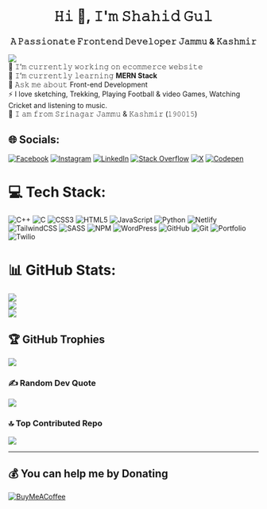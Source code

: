 <h1 align="center">𝙷𝚒 👋, 𝙸'𝚖 𝚂𝚑𝚊𝚑𝚒𝚍 𝙶𝚞𝚕</h1>
<h3 align="center">𝙰 𝙿𝚊𝚜𝚜𝚒𝚘𝚗𝚊𝚝𝚎 𝙵𝚛𝚘𝚗𝚝𝚎𝚗𝚍 𝙳𝚎𝚟𝚎𝚕𝚘𝚙𝚎𝚛 𝙹𝚊𝚖𝚖𝚞 & 𝙺𝚊𝚜𝚑𝚖𝚒𝚛</h3>

[![](https://visitcount.itsvg.in/api?id=shahidsid&label=Profile%20Views&color=8&icon=5&pretty=true)](https://visitcount.itsvg.in) </br>
🔭 𝙸’𝚖 𝚌𝚞𝚛𝚛𝚎𝚗𝚝𝚕𝚢 𝚠𝚘𝚛𝚔𝚒𝚗𝚐 𝚘𝚗 𝚎𝚌𝚘𝚖𝚖𝚎𝚛𝚌𝚎 𝚠𝚎𝚋𝚜𝚒𝚝𝚎<br>🌱 𝙸’𝚖 𝚌𝚞𝚛𝚛𝚎𝚗𝚝𝚕𝚢 𝚕𝚎𝚊𝚛𝚗𝚒𝚗𝚐 <b>MERN Stack</b><br>💬 𝙰𝚜𝚔 𝚖𝚎 𝚊𝚋𝚘𝚞𝚝 Front-end Development <br> ⚡ I love sketching,  Trekking, Playing Football & video Games, Watching Cricket and listening to music.<br> 🏡 𝙸 𝚊𝚖 𝚏𝚛𝚘𝚖 𝚂𝚛𝚒𝚗𝚊𝚐𝚊𝚛 𝙹𝚊𝚖𝚖𝚞 & 𝙺𝚊𝚜𝚑𝚖𝚒𝚛 (𝟷𝟿𝟶𝟶𝟷𝟻)



## 🌐 Socials:
[![Facebook](https://img.shields.io/badge/Facebook-%231877F2.svg?logo=Facebook&logoColor=white)](https://facebook.com/ishahid.1998) [![Instagram](https://img.shields.io/badge/Instagram-%23E4405F.svg?logo=Instagram&logoColor=white)](https://instagram.com/i.mshahid___sid) [![LinkedIn](https://img.shields.io/badge/LinkedIn-%230077B5.svg?logo=linkedin&logoColor=white)](https://linkedin.com/in/shahid-gul-42a1691aa) [![Stack Overflow](https://img.shields.io/badge/-Stackoverflow-FE7A16?logo=stack-overflow&logoColor=white)](https://stackoverflow.com/users/14758146) [![X](https://img.shields.io/badge/X-black.svg?logo=X&logoColor=white)](https://x.com/Imshahidsid) [![Codepen](https://img.shields.io/badge/Codepen-000000?style=for-the-badge&logo=codepen&logoColor=white)](https://codepen.io/code-sid) 

# 💻 Tech Stack:
![C++](https://img.shields.io/badge/c++-%2300599C.svg?style=for-the-badge&logo=c%2B%2B&logoColor=white) ![C](https://img.shields.io/badge/c-%2300599C.svg?style=for-the-badge&logo=c&logoColor=white) ![CSS3](https://img.shields.io/badge/css3-%231572B6.svg?style=for-the-badge&logo=css3&logoColor=white) ![HTML5](https://img.shields.io/badge/html5-%23E34F26.svg?style=for-the-badge&logo=html5&logoColor=white) ![JavaScript](https://img.shields.io/badge/javascript-%23323330.svg?style=for-the-badge&logo=javascript&logoColor=%23F7DF1E) ![Python](https://img.shields.io/badge/python-3670A0?style=for-the-badge&logo=python&logoColor=ffdd54) ![Netlify](https://img.shields.io/badge/netlify-%23000000.svg?style=for-the-badge&logo=netlify&logoColor=#00C7B7) ![TailwindCSS](https://img.shields.io/badge/tailwindcss-%2338B2AC.svg?style=for-the-badge&logo=tailwind-css&logoColor=white) ![SASS](https://img.shields.io/badge/SASS-hotpink.svg?style=for-the-badge&logo=SASS&logoColor=white) ![NPM](https://img.shields.io/badge/NPM-%23CB3837.svg?style=for-the-badge&logo=npm&logoColor=white) ![WordPress](https://img.shields.io/badge/WordPress-%23117AC9.svg?style=for-the-badge&logo=WordPress&logoColor=white) ![GitHub](https://img.shields.io/badge/github-%23121011.svg?style=for-the-badge&logo=github&logoColor=white) ![Git](https://img.shields.io/badge/git-%23F05033.svg?style=for-the-badge&logo=git&logoColor=white) ![Portfolio](https://img.shields.io/badge/Portfolio-%23000000.svg?style=for-the-badge&logo=firefox&logoColor=#FF7139) ![Twilio](https://img.shields.io/badge/Twilio-F22F46?style=for-the-badge&logo=Twilio&logoColor=white)


# 📊 GitHub Stats:
![](https://github-readme-stats.vercel.app/api?username=shahidsid007&theme=radical&hide_border=false&include_all_commits=false&count_private=false)<br/>
![](https://github-readme-streak-stats.herokuapp.com/?user=shahidsid007&theme=radical&hide_border=false)<br/>
![](https://github-readme-stats.vercel.app/api/top-langs/?username=shahidsid007&theme=radical&hide_border=false&include_all_commits=false&count_private=false&layout=compact)

## 🏆 GitHub Trophies
![](https://github-profile-trophy.vercel.app/?username=shahidsid007&theme=gruvbox&no-frame=false&no-bg=false&margin-w=4)

### ✍️ Random Dev Quote
![](https://quotes-github-readme.vercel.app/api?type=horizontal&theme=gruvbox)

### 🔝 Top Contributed Repo
![](https://github-contributor-stats.vercel.app/api?username=shahidsid007&limit=5&theme=onedark&combine_all_yearly_contributions=true)

---


  ## 💰 You can help me by Donating
  [![BuyMeACoffee](https://img.shields.io/badge/Buy%20Me%20a%20Coffee-ffdd00?style=for-the-badge&logo=buy-me-a-coffee&logoColor=black)](https://buymeacoffee.com/shahidsid) 

  
<!-- Proudly created with GPRM ( https://gprm.itsvg.in ) -->
